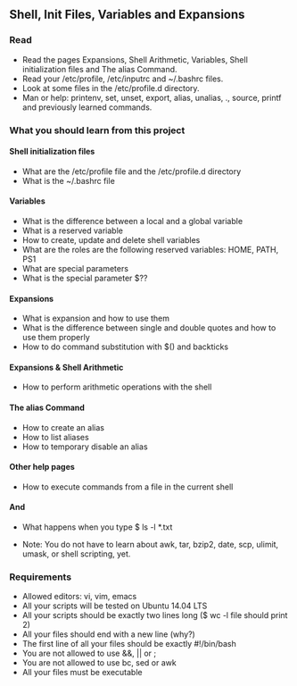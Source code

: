 ## Shell, Init Files, Variables and Expansions

### Read

- Read the pages Expansions, Shell Arithmetic, Variables, Shell initialization files and The alias Command.
- Read your /etc/profile, /etc/inputrc and ~/.bashrc files.
- Look at some files in the /etc/profile.d directory.
- Man or help: printenv, set, unset, export, alias, unalias, ., source, printf and previously learned commands.

### What you should learn from this project

#### Shell initialization files
- What are the /etc/profile file and the /etc/profile.d directory
- What is the ~/.bashrc file
#### Variables
- What is the difference between a local and a global variable
- What is a reserved variable
- How to create, update and delete shell variables
- What are the roles are the following reserved variables: HOME, PATH, PS1
- What are special parameters
- What is the special parameter $??
#### Expansions
- What is expansion and how to use them
- What is the difference between single and double quotes and how to use them properly
- How to do command substitution with $() and backticks
#### Expansions & Shell Arithmetic
- How to perform arithmetic operations with the shell
#### The alias Command
- How to create an alias
- How to list aliases
- How to temporary disable an alias
#### Other help pages
- How to execute commands from a file in the current shell
#### And
- What happens when you type $ ls -l *.txt

- Note: You do not have to learn about awk, tar, bzip2, date, scp, ulimit, umask, or shell scripting, yet.

### Requirements

- Allowed editors: vi, vim, emacs
- All your scripts will be tested on Ubuntu 14.04 LTS
- All your scripts should be exactly two lines long ($ wc -l file should print 2)
- All your files should end with a new line (why?)
- The first line of all your files should be exactly #!/bin/bash
- You are not allowed to use &&, || or ;
- You are not allowed to use bc, sed or awk
- All your files must be executable

